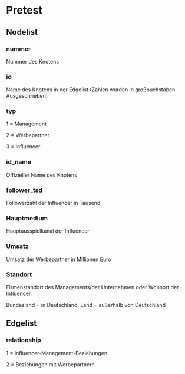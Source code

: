 # Pretest

## Nodelist

### nummer
Nummer des Knotens

### id
Name des Knotens in der Edgelist
(Zahlen wurden in großbuchstaben Ausgeschrieben)
### typ
1 = Management

2 = Werbepartner

3 = Influencer

### id_name
Offizieller Name des Knotens

### follower_tsd
Followerzahl der Influencer in Tausend

### Hauptmedium
Hauptausspielkanal der Influencer

### Umsatz
Umsatz der Werbepartner in Millionen Euro

### Standort
Firmenstandort des Managements/der Unternehmen oder Wohnort der Influencer

Bundesland = in Deutschland, Land = außerhalb von Deutschland

## Edgelist
### relationship
1 = Influencer-Management-Beziehungen

2 = Beziehungen mit Werbepartnern
